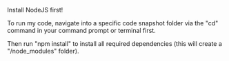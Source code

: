 Install NodeJS first!

To run my code, navigate into a specific code snapshot folder via the "cd" command in your command prompt or terminal first.

Then run "npm install" to install all required dependencies (this will create a "/node_modules" folder).
